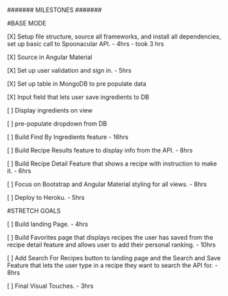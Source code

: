 ####### MILESTONES #######

#BASE MODE

[X] Setup file structure, source all frameworks, and install all dependencies, set up basic call to Spoonacular API. - 4hrs - took 3 hrs

[X] Source in Angular Material

[X] Set up user validation and sign in. - 5hrs

[X] Set up table in MongoDB to pre populate data

[X] Input field that lets user save ingredients to DB

[ ] Display ingredients on view

[ ] pre-populate dropdown from DB

[ ] Build Find By Ingredients feature - 16hrs

[ ] Build Recipe Results feature to display info from the API. - 8hrs

[ ] Build Recipe Detail Feature that shows a recipe with instruction to make it. - 6hrs

[ ] Focus on Bootstrap and Angular Material styling for all views. - 8hrs

[ ] Deploy to Heroku. - 5hrs

#STRETCH GOALS

[ ] Build landing Page. - 4hrs

[ ] Build Favorites page that displays recipes the user has saved from the recipe detail feature and allows user to add their personal ranking. - 10hrs

[ ] Add Search For Recipes button to landing page and the Search and Save Feature that lets the user type in a recipe they want to search the API for. - 8hrs

[ ] Final Visual Touches. - 3hrs
